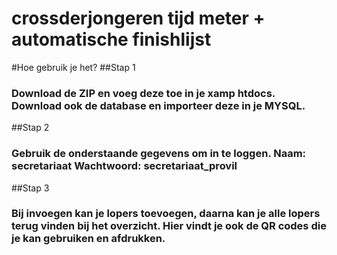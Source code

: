 # crossderjongeren tijd meter + automatische finishlijst
#Hoe gebruik je het?
##Stap 1
### Download de ZIP en voeg deze toe in je xamp htdocs. Download ook de database en importeer deze in je MYSQL.
##Stap 2
### Gebruik de onderstaande gegevens om in te loggen. Naam: secretariaat Wachtwoord: secretariaat_provil
##Stap 3
### Bij invoegen kan je lopers toevoegen, daarna kan je alle lopers terug vinden bij het overzicht. Hier vindt je ook de QR codes die je kan gebruiken en afdrukken.
